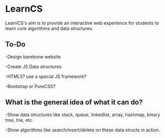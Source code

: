 LearnCS
=======

LearnCS's aim is to provide an interactive web experience for students to learn core algorithms and data structures.

To-Do
-----

-Design barebone website

-Create JS Data structures

-HTML5? use a special JS framework?

-Bootstrap or PureCSS?

What is the general idea of what it can do?
-----

-Show data structures like stack, queue, linkedlist, array, hashmap, binary tree, trie, etc.

-Show algorithms like search/insert/delete on these data structs in action. 
